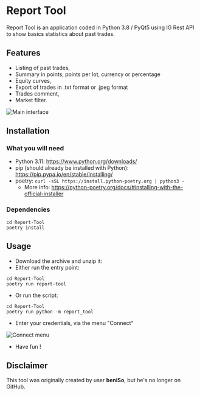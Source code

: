 # Report Tool

Report Tool is an application coded in Python 3.8 / PyQt5 using IG Rest API to show basics statistics about past trades.

## Features

* Listing of past trades,
* Summary in points, points per lot, currency or percentage
* Equity curves,
* Export of trades in .txt format or .jpeg format
* Trades comment,
* Market filter.

![Main interface](main.png)

## Installation

### What you will need

* Python 3.11: https://www.python.org/downloads/
* pip (should already be installed with Python): https://pip.pypa.io/en/stable/installing/
* poetry: `curl -sSL https://install.python-poetry.org | python3 -`
  * More info: https://python-poetry.org/docs/#installing-with-the-official-installer

### Dependencies

```shell script
cd Report-Tool
poetry install
```

## Usage

* Download the archive and unzip it:
* Either run the entry point:
```shell script
cd Report-Tool
poetry run report-tool
```
* Or run the script:
```shell script
cd Report-Tool
poetry run python -m report_tool
```
* Enter your credentials, via the menu "Connect"

![Connect menu](connect.png)

* Have fun !

## Disclaimer

This tool was originally created by user **beniSo**, but he's no longer on GitHub.

